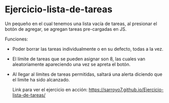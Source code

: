 # Ejercicio-lista-de-tareas
Un pequeño en el cual tenemos una lista vacía de tareas, al presionar el botón de agregar, se agregan tareas pre-cargadas en JS.

Funciones: 
- Poder borrar las tareas individualmente o en su defecto, todas a la vez.
- El límite de tareas que se pueden asignar son 8, las cuales van aleatoriamente apareciendo una vez se apreta el botón.
- Al llegar al límites de tareas permitidas, saltará una alerta diciendo que el limite ha sido alcanzado.

  Link para ver el ejercicio en acción: https://sarroyo7.github.io/Ejercicio-lista-de-tareas/

